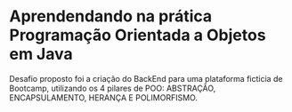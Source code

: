 <h1>Aprendendando na prática Programação Orientada a Objetos em Java</h1>

Desafio proposto foi a criação do BackEnd para uma plataforma ficticia de Bootcamp, utilizando os 4 pilares de POO: ABSTRAÇÃO, ENCAPSULAMENTO, HERANÇA E POLIMORFISMO.
